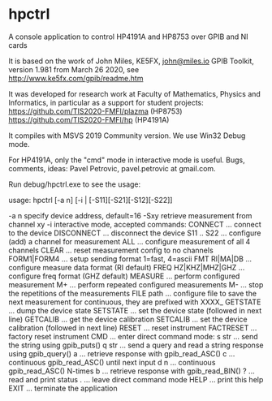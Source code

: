 # hpctrl
A console application to control HP4191A and HP8753 over GPIB and NI cards

It is based on the work of John Miles, KE5FX, john@miles.io
GPIB Toolkit, version 1.981 from March 26 2020, see http://www.ke5fx.com/gpib/readme.htm

It was developed for research work at Faculty of Mathematics, Physics and Informatics,
in particular as a support for student projects:
  https://github.com/TIS2020-FMFI/plazma  (HP8753)
  https://github.com/TIS2020-FMFI/hp (HP4191A)

It compiles with MSVS 2019 Community version. We use Win32 Debug mode.

For HP4191A, only the "cmd" mode in interactive mode is useful.
Bugs, comments, ideas: Pavel Petrovic, pavel.petrovic at gmail.com.

Run debug/hpctrl.exe to see the usage:

usage: hpctrl [-a n] [-i | [-S11][-S21][-S12][-S22]]

 -a n   specify device address, default=16
 -Sxy   retrieve measurement from channel xy
 -i     interactive mode, accepted commands:
         CONNECT    ... connect to the device
         DISCONNECT ... disconnect the device
         S11 .. S22 ... configure (add) a channel for measurement
         ALL        ... configure measurement of all 4 channels
         CLEAR      ... reset measurement config to no channels
         FORM1|FORM4 ... setup sending format 1=fast, 4=ascii
         FMT RI|MA|DB ... configure measure data format (RI default)
         FREQ HZ|KHZ|MHZ|GHZ ... configure freq format (GHZ default)
         MEASURE    ... perform configured measurement
         M+         ... perform repeated configured measurements
         M-         ... stop the repetitions of the measurements
         FILE path  ... configure file to save the next measurement
                        for continuous, they are prefixed with XXXX_
         GETSTATE   ... dump the device state
         SETSTATE   ... set the device state (followed in next line)
         GETCALIB   ... get the device calibration
         SETCALIB   ... set the device calibration (followed in next line)
         RESET      ... reset instrument
         FACTRESET  ... factory reset instrument
         CMD        ... enter direct command mode:
             s str  ... send the string using gpib_puts()
             q str  ... send a query and read a string
                        response using gpib_query()
             a      ... retrieve response with gpib_read_ASC()
             c      ... continuous gpib_read_ASC() until next input
             d n    ... continuous gpib_read_ASC() N-times
             b      ... retrieve response with gpib_read_BIN()
             ?      ... read and print status
             .      ... leave direct command mode
         HELP       ... print this help
         EXIT       ... terminate the application
